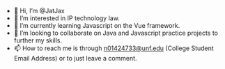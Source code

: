 - 👋 Hi, I’m @JatJax
- 👀 I’m interested in IP technology law.
- 🌱 I’m currently learning Javascript on the Vue framework.
- 💞️ I’m looking to collaborate on Java and Javascript practice projects to further my skills.
- 📫 How to reach me is through n01424733@unf.edu (College Student Email Address) or to just leave a comment.

<!---
JatJax/JatJax is a ✨ special ✨ repository because its `README.md` (this file) appears on your GitHub profile.
You can click the Preview link to take a look at your changes.
--->

